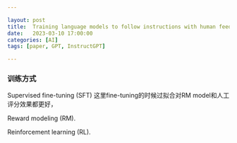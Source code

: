 ```yaml
---

layout: post
title:  Training language models to follow instructions with human feedback
date:   2023-03-10 17:00:00
categories: [AI]
tags: [paper, GPT, InstructGPT]

---
```


### 训练方式
Supervised fine-tuning (SFT)
这里fine-tuning的时候过拟合对RM model和人工评分效果都更好，

Reward modeling (RM).


Reinforcement learning (RL).